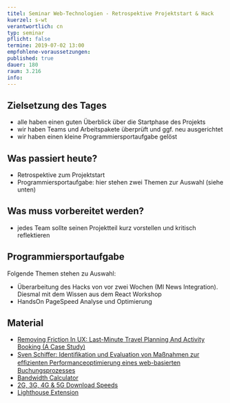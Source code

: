 ```yaml
---
titel: Seminar Web-Technologien - Retrospektive Projektstart & Hack
kuerzel: s-wt
verantwortlich: cn
typ: seminar
pflicht: false
termine: 2019-07-02 13:00
empfohlene-voraussetzungen: 
published: true
dauer: 180
raum: 3.216
info: 
---
```



## Zielsetzung des Tages
- alle haben einen guten Überblick über die Startphase des Projekts
- wir haben Teams und Arbeitspakete überprüft und ggf. neu ausgerichtet
- wir haben einen kleine Programmiersportaufgabe gelöst

## Was passiert heute?
- Retrospektive zum Projektstart
- Programmiersportaufgabe: hier stehen zwei Themen zur Auswahl (siehe unten)

## Was muss vorbereitet werden?
- jedes Team sollte seinen Projektteil kurz vorstellen und kritisch reflektieren

## Programmiersportaufgabe
Folgende Themen stehen zu Auswahl:

- Überarbeitung des Hacks von vor zwei Wochen (MI News Integration). Diesmal mit dem Wissen aus dem React Workshop
- HandsOn PageSpeed Analyse und Optimierung

## Material

- [Removing Friction In UX: Last-Minute Travel Planning And Activity Booking (A Case Study)](https://www.smashingmagazine.com/2017/08/removing-friction-ux-last-minute-travel-planning-activity-booking/)
- [Sven Schiffer: Identiﬁkation und Evaluation von Maßnahmen zur efﬁzienten Performanceoptimierung eines web-basierten Buchungsprozesses](material/pp-dokumentation-sven_schiffer.pdf)
- [Bandwidth Calculator](https://www.omnicalculator.com/other/bandwidth)
- [2G, 3G, 4G & 5G Download Speeds](https://kenstechtips.com/index.php/download-speeds-2g-3g-and-4g-actual-meaning)
- [Lighthouse Extension](https://chrome.google.com/webstore/detail/lighthouse/blipmdconlkpinefehnmjammfjpmpbjk?hl=de)